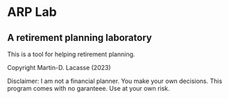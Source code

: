 # ARP Lab
## A retirement planning laboratory

This is a tool for helping retirement planning.

Copyright Martin-D. Lacasse (2023)

Disclaimer: I am not a financial planner. You make your own decisions. This program comes with no garanteee. Use at your own risk.

